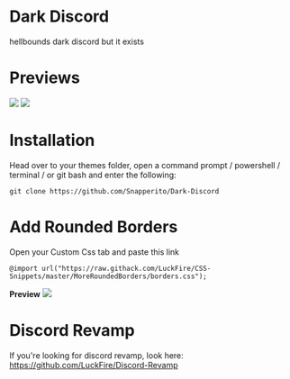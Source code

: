 # Dark Discord
 hellbounds dark discord but it exists 

# Previews

![](https://cdn.discordapp.com/attachments/757721053379297423/761422431960432710/unknown.png)
![](https://cdn.discordapp.com/attachments/757721053379297423/761423393823916032/unknown.png)

# Installation
Head over to your themes folder, open a command prompt / powershell / terminal / or git bash and enter the following:
```
git clone https://github.com/Snapperito/Dark-Discord
```

# Add Rounded Borders
Open your Custom Css tab and paste this link
```
@import url("https://raw.githack.com/LuckFire/CSS-Snippets/master/MoreRoundedBorders/borders.css");
```

**Preview**
![](https://cdn.discordapp.com/attachments/757721053379297423/761423997186473984/unknown.png)

# Discord Revamp
If you're looking for discord revamp, look here: https://github.com/LuckFire/Discord-Revamp

